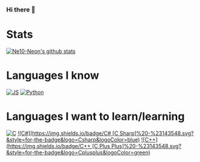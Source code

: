 ### Hi there 👋

<!--
**Ne10-Neon/Ne10-Neon** is a ✨ _special_ ✨ repository because its `README.md` (this file) appears on your GitHub profile.

Here are some ideas to get you started:

- 🔭 I’m currently working on ...
- 🌱 I’m currently learning ...
- 👯 I’m looking to collaborate on ...
- 🤔 I’m looking for help with ...
- 💬 Ask me about ...
- 📫 How to reach me: ...
- 😄 Pronouns: ...
- ⚡ Fun fact: ...
-->

# Stats

[![Ne10-Neon's github stats](https://github-readme-stats.vercel.app/api?username=Ne10-Neon)](https://github.com/anuraghazra/github-readme-stats)

# Languages I know

[![JS](https://img.shields.io/badge/javascript%20-%23323330.svg?&style=for-the-badge&logo=javascript&logoColor=yellow)]()
[![Python](https://img.shields.io/badge/python%20-%23143548.svg?&style=for-the-badge&logo=python&logoColor=white)]()


# Languages I want to learn/learning
[![C](https://img.shields.io/badge/C%20-%23143548.svg?&style=for-the-badge&logo=C&logoColor=purple)]()
[![C#](https://img.shields.io/badge/C# [C Sharp]%20-%23143548.svg?&style=for-the-badge&logo=Csharp&logoColor=blue)]()
[![C++](https://img.shields.io/badge/C++ [C Plus Plus]%20-%23143548.svg?&style=for-the-badge&logo=Cplusplus&logoColor=green)]()
